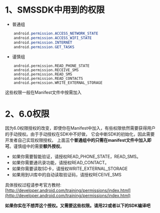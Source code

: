 # 1、SMSSDK中用到的权限

- 普通组

```java
	android.permission.ACCESS_NETWORK_STATE
	android.permission.ACCESS_WIFI_STATE
	android.permission.INTERNET
	android.permission.GET_TASKS
```
- 谨慎组

```
    android.permission.READ_PHONE_STATE
	android.permission.RECEIVE_SMS
	android.permission.READ_SMS
	android.permission.READ_CONTACTS
	android.permission.WRITE_EXTERNAL_STORAGE
```

这些权限一般在Manifest文件中按需加入

# 2、6.0权限

因为6.0权限授权的改变，即使你在Manifest中加入，有些权限依然需要获得用户的手动授权。由于手动授权在SDK中不好做，
它会中断SDK的初始化，因此需要开发者自己实现权限授权。
上面**三个普通组中的只需在manifest文件中加入即可**。谨慎组中的需要**额外授权**。

- 如果你需要智能验证，请授权READ_PHONE_STATE，READ_SMS。
- 如果你需要通讯录功能，请授权READ_CONTACT。
- 如果你需要读取SD卡，请授权WRITE_EXTERNAL_STORAGE
- 如果用到UI库中的自动读取验证码，请授权RECEIVE_SMS

具体授权过程请参考官方教材:
[http://developer.android.com/training/permissions/index.html](http://developer.android.com/training/permissions/index.html)

**如果你实在不想弄这个授权。又需要这些权限。请用22或者以下的SDK编译吧**
